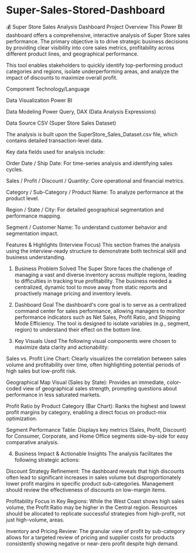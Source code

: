 # Super-Sales-Stored-Dashboard
💰 Super Store Sales Analysis Dashboard
Project Overview
This Power BI dashboard offers a comprehensive, interactive analysis of Super Store sales performance. The primary objective is to drive strategic business decisions by providing clear visibility into core sales metrics, profitability across different product lines, and geographical performance.

This tool enables stakeholders to quickly identify top-performing product categories and regions, isolate underperforming areas, and analyze the impact of discounts to maximize overall profit.

Component             Technology/Language

Data Visualization    Power BI

Data Modeling         Power Query, DAX (Data Analysis Expressions)

Data Source           CSV (Super Store Sales Dataset)

The analysis is built upon the SuperStore_Sales_Dataset.csv file, which contains detailed transaction-level data.

Key data fields used for analysis include:

Order Date / Ship Date: For time-series analysis and identifying sales cycles.

Sales / Profit / Discount / Quantity: Core operational and financial metrics.

Category / Sub-Category / Product Name: To analyze performance at the product level.

Region / State / City: For detailed geographical segmentation and performance mapping.

Segment / Customer Name: To understand customer behavior and segmentation impact.

Features & Highlights (Interview Focus)
This section frames the analysis using the interview-ready structure to demonstrate both technical skill and business understanding.

1. Business Problem Solved
The Super Store faces the challenge of managing a vast and diverse inventory across multiple regions, leading to difficulties in tracking true profitability. The business needed a centralized, dynamic tool to move away from static reports and proactively manage pricing and inventory levels.

2. Dashboard Goal
The dashboard's core goal is to serve as a centralized command center for sales performance, allowing managers to monitor performance indicators such as Net Sales, Profit Ratio, and Shipping Mode Efficiency. The tool is designed to isolate variables (e.g., segment, region) to understand their effect on the bottom line.

3. Key Visuals Used
The following visual components were chosen to maximize data clarity and actionability:

Sales vs. Profit Line Chart: Clearly visualizes the correlation between sales volume and profitability over time, often highlighting potential periods of high sales but low-profit risk.

Geographical Map Visual (Sales by State): Provides an immediate, color-coded view of geographical sales strength, prompting questions about performance in less saturated markets.

Profit Ratio by Product Category (Bar Chart): Ranks the highest and lowest profit margins by category, enabling a direct focus on product-mix optimization.

Segment Performance Table: Displays key metrics (Sales, Profit, Discount) for Consumer, Corporate, and Home Office segments side-by-side for easy comparative analysis.

4. Business Impact & Actionable Insights
The analysis facilitates the following strategic actions:

Discount Strategy Refinement: The dashboard reveals that high discounts often lead to significant increases in sales volume but disproportionately lower profit margins in specific product sub-categories. Management should review the effectiveness of discounts on low-margin items.

Profitability Focus in Key Regions: While the West Coast shows high sales volume, the Profit Ratio may be higher in the Central region. Resources should be allocated to replicate successful strategies from high-profit, not just high-volume, areas.

Inventory and Pricing Review: The granular view of profit by sub-category allows for a targeted review of pricing and supplier costs for products consistently showing negative or near-zero profit despite high demand.
